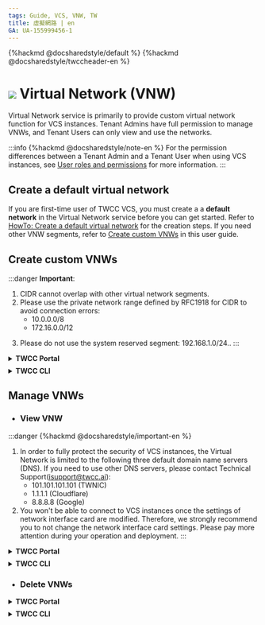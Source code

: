 ```yaml
---
tags: Guide, VCS, VNW, TW
title: 虛擬網路 | en
GA: UA-155999456-1
---
```


{%hackmd @docsharedstyle/default %}
{%hackmd @docsharedstyle/twccheader-en %}

# ![](https://cos.twcc.ai/SYS-MANUAL/uploads/upload_c7ecced96f77b12664677d4cef97a3cc.png) Virtual Network (VNW)

Virtual Network service is primarily to provide custom virtual network function for VCS instances. Tenant Admins have full permission to manage VNWs, and Tenant Users can only view and use the networks.

:::info
{%hackmd @docsharedstyle/note-en %}
For the permission differences between a Tenant Admin and a Tenant User when using VCS instances, see [<ins>User roles and permissions</ins>](https://man.twcc.ai/@twccdocs/role-main-en/https%3A%2F%2Fman.twcc.ai%2F%40twccdocs%2Frole-compute-en#虛擬運算服務) for more information.
:::

## Create a default virtual network

If you are first-time user of TWCC VCS, you must create a a **default network** in the Virtual Network service before you can get started. Refer to [<ins>HowTo: Create a default virtual network</ins>](https://man.twcc.ai/@twccdocs/howto-vnw-create-default-network-en) for the creation steps. If you need other VNW segments, refer to [<ins>Create custom VNWs</ins>](#建立自訂虛擬網路) in this user guide.

## Create custom VNWs

:::danger
<i class="fa fa-exclamation-triangle fa-20" aria-hidden="true"></i> **Important**:

1. CIDR cannot overlap with other virtual network segments.
2. Please use the private network range defined by RFC1918 for CIDR to avoid connection errors:
    - 10.0.0.0/8
    - 172.16.0.0/12
<!--     - 192.168.0.0/16 -->
3. Please do not use the system reserved segment: 192.168.1.0/24..
:::


<!-- 1 start -->

<details class="docspoiler">

<summary><b>TWCC Portal</b></summary>

<br>

* From the service list, select **Virtual Network**. On the **Virtual Network Management** page, click **＋CREATE**.


![](https://cos.twcc.ai/SYS-MANUAL/uploads/upload_b81c1fed1db661d9721d6c9725e447bb.png)


* Enter the Virtual Network setting information, and click **NEXT: REVIEW & CREATE>** after completion.
    * Name: The name for the VNW, which cannot be repeated and cannot be change after creation.
    * CIDR: Classless Inter-Domain Routing (CIDR), which specifies the address range of the VNW.
    * Gateway: The default gateway.


![](https://cos.twcc.ai/SYS-MANUAL/uploads/upload_f994e06a33baac5cbfa0a62497495d96.png)


* Check the Virtual Network settings and planned estimated cost, and click **CREATE** once you have confirmed.

![](https://cos.twcc.ai/SYS-MANUAL/uploads/upload_6755c7670a9ff7809c1508fea511a383.png)




</details>

<!-- Space -->

<div style="height:8px"></div>

<!-- 2. start -->

<details class="docspoiler">

<summary><b>TWCC CLI</b></summary>

<br>


- Create a VNW with network segment `172.16.0.0/24` and gateway `172.16.0.254`
```bash
$ twccli mk vnet -cidr 172.16.0.0/24 -gw 172.16.0.254
```

</details>



## Manage VNWs

- ### View VNW

:::danger
{%hackmd @docsharedstyle/important-en %}

1. In order to fully protect the security of VCS instances, the Virtual Network is limited to the following three default domain name servers (DNS). If you need to use other DNS servers, please contact Technical Support(isupport@twcc.ai):
    - 101.101.101.101 (TWNIC)
    - 1.1.1.1 (Cloudflare)
    - 8.8.8.8 (Google)
2. You won't be able to connect to VCS instances once the settings of network interface card are modified. Therefore, we strongly recommend you to not change the network interface card settings. Please pay more attention during your operation and deployment.
:::


<!-- 1 start -->

<details class="docspoiler">

<summary><b>TWCC Portal</b></summary>

<br>
* The newly created Virtual Network will appear at the top of the Virtual Network Management page. Wait for the status to change to **ACTIVE** before you can start using it.

![](https://cos.twcc.ai/SYS-MANUAL/uploads/upload_47d279d7929ab66b7d9634c91df2e81c.png)


* Click on the Virtual Network on the list to view its detailed information

![](https://cos.twcc.ai/SYS-MANUAL/uploads/upload_d7b73695e028c76f0c10c59c472d587a.png)


</details>

<!-- Space -->

<div style="height:8px"></div>

<!-- 2. start -->

<details class="docspoiler">

<summary><b>TWCC CLI</b></summary>

<br>


- View all Virtual Networks
```bash
$ twccli ls vnet
```
![](https://cos.twcc.ai/SYS-MANUAL/uploads/upload_22c4fb8cc6f57701ebd4ea204cf24dd3.png)

- View the details of the specific Virtual Network with ID **`261894`**
```bash
$ twccli ls vnet -id 261894
```
![](https://cos.twcc.ai/SYS-MANUAL/uploads/upload_e50cd7936738b7be4055b0212adf4d21.png)

</details>



- ### Delete VNWs

<!-- 1 start -->

<details class="docspoiler">

<summary><b>TWCC Portal</b></summary>

<br>

* On the **Virtual Network Management** page > select the Virtual Network > click **DELETE** at the top.


![](https://cos.twcc.ai/SYS-MANUAL/uploads/upload_741928dd481b2f582e7dc3ddc9329fba.png)


- Or click <i class="fa fa-ellipsis-v fa-20" aria-hidden="true"></i> next to the Virtual Network &nbsp;> click **DELETE**.
- Or enter the **Virtual Network Details** page > click **DELETE** at the top.


</details>

<!-- Space -->

<div style="height:8px"></div>

<!-- 2. start -->

<details class="docspoiler">

<summary><b>TWCC CLI</b></summary>

<br>


- Delete the Virtual Network with ID **`261894`**
```bash
$ twccli rm vnet -id 261894
```
![](https://cos.twcc.ai/SYS-MANUAL/uploads/upload_0c4cfd1922b2c8d9e112138bd119b29d.png)


![](https://cos.twcc.ai/SYS-MANUAL/uploads/upload_f0d90990195ff56580020b195dd744be.png)

</details>
